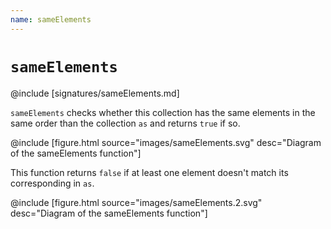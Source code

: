 ```yaml
---
name: sameElements
---
```


# `sameElements`

@include [signatures/sameElements.md]

`sameElements` checks whether this collection has the same elements in the same order than the collection `as` and returns `true` if so.

@include [figure.html source="images/sameElements.svg" desc="Diagram of the sameElements function"]

This function returns `false` if at least one element doesn't match its corresponding in `as`.

@include [figure.html source="images/sameElements.2.svg" desc="Diagram of the sameElements function"]
